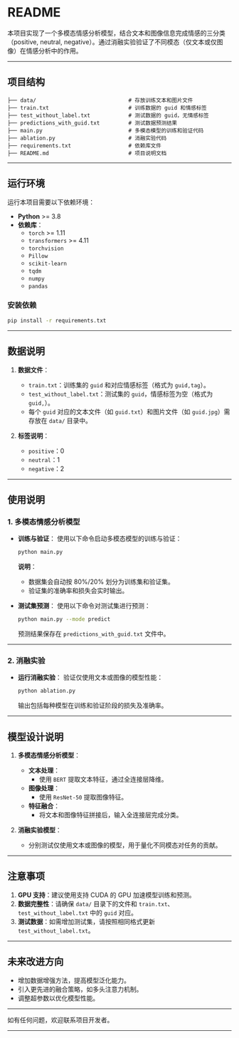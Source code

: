 # **README**

本项目实现了一个多模态情感分析模型，结合文本和图像信息完成情感的三分类（positive, neutral, negative）。通过消融实验验证了不同模态（仅文本或仅图像）在情感分析中的作用。

---

## **项目结构**

```plaintext
├── data/                             # 存放训练文本和图片文件
├── train.txt                         # 训练数据的 guid 和情感标签
├── test_without_label.txt            # 测试数据的 guid，无情感标签
├── predictions_with_guid.txt         # 测试数据预测结果
├── main.py                           # 多模态模型的训练和验证代码
├── ablation.py                       # 消融实验代码
├── requirements.txt                  # 依赖库文件
├── README.md                         # 项目说明文档
```

---

## **运行环境**

运行本项目需要以下依赖环境：

- **Python** >= 3.8
- **依赖库**：
  - `torch` >= 1.11
  - `transformers` >= 4.11
  - `torchvision`
  - `Pillow`
  - `scikit-learn`
  - `tqdm`
  - `numpy`
  - `pandas`

### **安装依赖**
```bash
pip install -r requirements.txt
```

---

## **数据说明**

1. **数据文件**：
   - `train.txt`：训练集的 `guid` 和对应情感标签（格式为 `guid,tag`）。
   - `test_without_label.txt`：测试集的 `guid`，情感标签为空（格式为 `guid,`）。
   - 每个 `guid` 对应的文本文件（如 `guid.txt`）和图片文件（如 `guid.jpg`）需存放在 `data/` 目录中。

2. **标签说明**：
   - `positive`：0
   - `neutral`：1
   - `negative`：2

---

## **使用说明**

### **1. 多模态情感分析模型**

- **训练与验证**：
  使用以下命令启动多模态模型的训练与验证：

  ```bash
  python main.py
  ```

  **说明**：
  - 数据集会自动按 80%/20% 划分为训练集和验证集。
  - 验证集的准确率和损失会实时输出。

- **测试集预测**：
  使用以下命令对测试集进行预测：

  ```bash
  python main.py --mode predict
  ```

  预测结果保存在 `predictions_with_guid.txt` 文件中。

---

### **2. 消融实验**

- **运行消融实验**：
  验证仅使用文本或图像的模型性能：

  ```bash
  python ablation.py
  ```

  输出包括每种模型在训练和验证阶段的损失及准确率。

---

## **模型设计说明**

1. **多模态情感分析模型**：
   - **文本处理**：
     - 使用 `BERT` 提取文本特征，通过全连接层降维。
   - **图像处理**：
     - 使用 `ResNet-50` 提取图像特征。
   - **特征融合**：
     - 将文本和图像特征拼接后，输入全连接层完成分类。

2. **消融实验模型**：
   - 分别测试仅使用文本或图像的模型，用于量化不同模态对任务的贡献。

---

## **注意事项**

1. **GPU 支持**：建议使用支持 CUDA 的 GPU 加速模型训练和预测。
2. **数据完整性**：请确保 `data/` 目录下的文件和 `train.txt`、`test_without_label.txt` 中的 `guid` 对应。
3. **测试数据**：如需增加测试集，请按照相同格式更新 `test_without_label.txt`。

---

## **未来改进方向**

- 增加数据增强方法，提高模型泛化能力。
- 引入更先进的融合策略，如多头注意力机制。
- 调整超参数以优化模型性能。

---

如有任何问题，欢迎联系项目开发者。

--- 